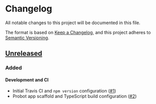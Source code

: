 # Changelog

All notable changes to this project will be documented in this file.

The format is based on [Keep a Changelog](https://keepachangelog.com/en/1.0.0/),
and this project adheres to [Semantic Versioning](https://semver.org/spec/v2.0.0.html).

## [Unreleased]

### Added

#### Development and CI

-   Initial Travis CI and `npm version` configuration ([#1])
-   Probot app scaffold and TypeScript build configuration ([#2])

[#1]: https://github.com/jarrodldavis/webext-update/pull/1

[#2]: https://github.com/jarrodldavis/webext-update/pull/2

[Unreleased]: https://github.com/jarrodldavis/webext-update/compare/v0.0.1...HEAD
